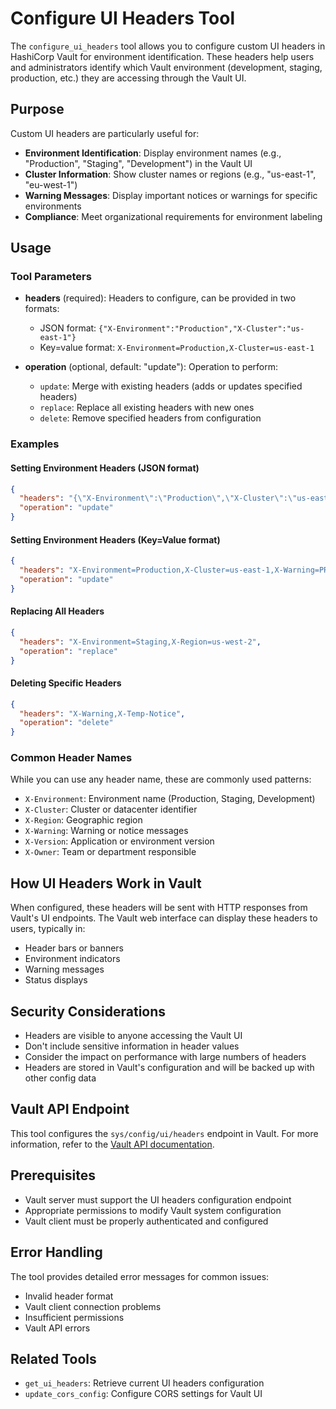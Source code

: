 # Configure UI Headers Tool

The `configure_ui_headers` tool allows you to configure custom UI headers in HashiCorp Vault for environment identification. These headers help users and administrators identify which Vault environment (development, staging, production, etc.) they are accessing through the Vault UI.

## Purpose

Custom UI headers are particularly useful for:

- **Environment Identification**: Display environment names (e.g., "Production", "Staging", "Development") in the Vault UI
- **Cluster Information**: Show cluster names or regions (e.g., "us-east-1", "eu-west-1")
- **Warning Messages**: Display important notices or warnings for specific environments
- **Compliance**: Meet organizational requirements for environment labeling

## Usage

### Tool Parameters

- **headers** (required): Headers to configure, can be provided in two formats:
  - JSON format: `{"X-Environment":"Production","X-Cluster":"us-east-1"}`
  - Key=value format: `X-Environment=Production,X-Cluster=us-east-1`

- **operation** (optional, default: "update"): Operation to perform:
  - `update`: Merge with existing headers (adds or updates specified headers)
  - `replace`: Replace all existing headers with new ones
  - `delete`: Remove specified headers from configuration

### Examples

#### Setting Environment Headers (JSON format)
```json
{
  "headers": "{\"X-Environment\":\"Production\",\"X-Cluster\":\"us-east-1\",\"X-Warning\":\"PRODUCTION ENVIRONMENT\"}",
  "operation": "update"
}
```

#### Setting Environment Headers (Key=Value format)
```json
{
  "headers": "X-Environment=Production,X-Cluster=us-east-1,X-Warning=PRODUCTION ENVIRONMENT",
  "operation": "update"
}
```

#### Replacing All Headers
```json
{
  "headers": "X-Environment=Staging,X-Region=us-west-2",
  "operation": "replace"
}
```

#### Deleting Specific Headers
```json
{
  "headers": "X-Warning,X-Temp-Notice",
  "operation": "delete"
}
```

### Common Header Names

While you can use any header name, these are commonly used patterns:

- `X-Environment`: Environment name (Production, Staging, Development)
- `X-Cluster`: Cluster or datacenter identifier
- `X-Region`: Geographic region
- `X-Warning`: Warning or notice messages
- `X-Version`: Application or environment version
- `X-Owner`: Team or department responsible

## How UI Headers Work in Vault

When configured, these headers will be sent with HTTP responses from Vault's UI endpoints. The Vault web interface can display these headers to users, typically in:

- Header bars or banners
- Environment indicators
- Warning messages
- Status displays

## Security Considerations

- Headers are visible to anyone accessing the Vault UI
- Don't include sensitive information in header values
- Consider the impact on performance with large numbers of headers
- Headers are stored in Vault's configuration and will be backed up with other config data

## Vault API Endpoint

This tool configures the `sys/config/ui/headers` endpoint in Vault. For more information, refer to the [Vault API documentation](https://developer.hashicorp.com/vault/api-docs/system/config-ui).

## Prerequisites

- Vault server must support the UI headers configuration endpoint
- Appropriate permissions to modify Vault system configuration
- Vault client must be properly authenticated and configured

## Error Handling

The tool provides detailed error messages for common issues:

- Invalid header format
- Vault client connection problems
- Insufficient permissions
- Vault API errors

## Related Tools

- `get_ui_headers`: Retrieve current UI headers configuration
- `update_cors_config`: Configure CORS settings for Vault UI
